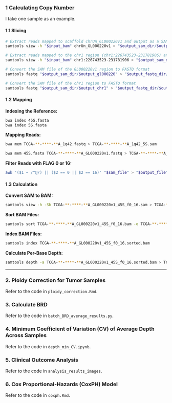 ### 1 Calculating Copy Number 

I take one sample as an example.

#### 1.1 Slicing

```bash
# Extract reads mapped to scaffold chrUn_GL000220v1 and output as a SAM file
samtools view -h "$input_bam" chrUn_GL000220v1 > "$output_sam_dir/$output_gl000220"

# Extract reads mapped to the chr1 region (chr1:226743523-231781906) and output as a SAM file
samtools view -h "$input_bam" chr1:226743523-231781906 > "$output_sam_dir/$output_chr1"

# Convert the SAM file of the GL000220v1 region to FASTQ format
samtools fastq "$output_sam_dir/$output_gl000220" > "$output_fastq_dir/$output_fastq_gl000220"

# Convert the SAM file of the chr1 region to FASTQ format
samtools fastq "$output_sam_dir/$output_chr1" > "$output_fastq_dir/$output_fastq_chr1"
```

#### 1.2 Mapping

**Indexing the Reference:**

```bash
bwa index 45S.fasta
bwa index 5S.fasta
```

**Mapping Reads:**

```bash
bwa mem TCGA-**-****-**A_1q42.fastq > TCGA-**-****-**A_1q42_5S.sam

bwa mem 45S.fasta TCGA-**-****-**A_GL000220v1.fastq > TCGA-**-****-**A_GL000220v1_45S.sam
```

**Filter Reads with FLAG 0 or 16:**

```bash
awk '($1 ~ /^@/) || ($2 == 0 || $2 == 16)' "$sam_file" > "$output_file"
```

#### 1.3 Calculation

**Convert SAM to BAM:**

```bash
samtools view -h -Sb TCGA-**-****-**A_GL000220v1_45S_f0_16.sam > TCGA-**-****-**A_GL000220v1_45S_f0_16.bam
```

**Sort BAM Files:**

```bash
samtools sort TCGA-**-****-**A_GL000220v1_45S_f0_16.bam -o TCGA-**-****-**A_GL000220v1_45S_f0_16.sorted.bam
```

**Index BAM Files:**

```bash
samtools index TCGA-**-****-**A_GL000220v1_45S_f0_16.sorted.bam
```

**Calculate Per-Base Depth:**

```bash
samtools depth -a TCGA-**-****-**A_GL000220v1_45S_f0_16.sorted.bam > TCGA-**-****-**A_45s_depth.txt
```

---

### 2. Ploidy Correction for Tumor Samples
Refer to the code in `ploidy_correction.Rmd`.

### 3. Calculate BRD
Refer to the code in `batch_BRD_average_results.py`.

### 4. Minimum Coefficient of Variation (CV) of Average Depth Across Samples
Refer to the code in `depth_min_CV.ipynb`.

### 5. Clinical Outcome Analysis
Refer to the code in `analysis_results_images`.

### 6. Cox Proportional-Hazards (CoxPH) Model
Refer to the code in `coxph.Rmd`.

